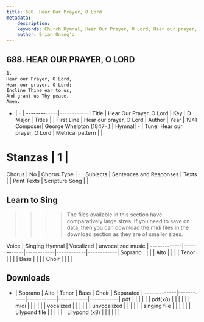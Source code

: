 ```yaml
---
title: 688. Hear Our Prayer, O Lord
metadata:
    description: 
    keywords: Church Hymnal, Hear Our Prayer, O Lord, Hear our prayer, O Lord, 
    author: Brian Onang'o
---
```



## 688. HEAR OUR PRAYER, O LORD

```txt
1.
Hear our Prayer, O Lord,
Hear our prayer, O Lord;
Incline Thine ear to us,
And grant us Thy peace.
Amen.
```

- |   -  |
-------------|------------|
Title | Hear Our Prayer, O Lord |
Key | D Major |
Titles |  |
First Line | Hear our prayer, O Lord |
Author | 
Year | 1941
Composer| George Whelpton (1847- ) |
Hymnal|  - |
Tune| Hear our prayer, O Lord |
Metrical pattern | |
# Stanzas | 1 |
Chorus | No |
Chorus Type | - |
Subjects | Sentences and Responses |
Texts |  |
Print Texts | 
Scripture Song |  |
  
## Learn to Sing

>>>> The files available in this section have comparatively large sizes. If you need to save on data, then you can download the midi files in the download section as they are of smaller sizes.

Voice |  Singing Hymnal | Vocalized | unvocalized music |
-------------|------------|------------|------------|------------|
Soprano | | | |
Alto | | | |
Tenor | | | |
Bass | | | |
Choir | | | |

## Downloads

- |  Soprano | Alto | Tenor | Bass | Choir | Separated |
-------------|------------|------------|------------|------------|
pdf | | | | | |
pdf(x8) | | | | | |
midi | | | | | |
vocalized | | | | | |
unvocalized | | | | | |
singing file | | | | | |
Lilypond file | | | | | |
Lilypond (x8) | | | | | |
  